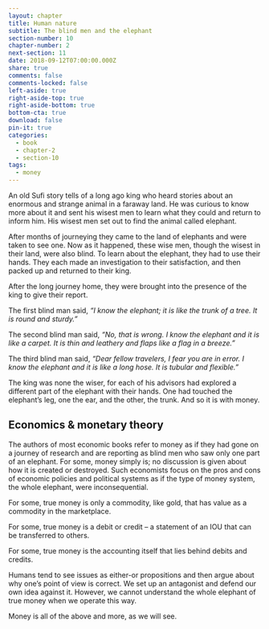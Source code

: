 ```yaml
---
layout: chapter
title: Human nature
subtitle: The blind men and the elephant
section-number: 10
chapter-number: 2
next-section: 11
date: 2018-09-12T07:00:00.000Z
share: true
comments: false
comments-locked: false
left-aside: true
right-aside-top: true
right-aside-bottom: true
bottom-cta: true
download: false
pin-it: true
categories:
  - book
  - chapter-2
  - section-10
tags:
  - money
---
```

An old Sufi story tells of a long ago king who heard stories about an
enormous and strange animal in a faraway land. He was curious to
know more about it and sent his wisest men to learn what they could
and return to inform him. His wisest men set out to find the animal
called elephant.

After months of journeying they came to the land of elephants and
were taken to see one. Now as it happened, these wise men, though
the wisest in their land, were also blind. To learn about the elephant,
they had to use their hands. They each made an investigation to their
satisfaction, and then packed up and returned to their king.

After the long journey home, they were brought into the presence of
the king to give their report.

The first blind man said, _“I know the elephant; it is like the trunk of a tree. It is round and sturdy.”_

The second blind man said, _“No, that is wrong. I know the elephant
and it is like a carpet. It is thin and leathery and flaps like a flag in
a breeze.”_

The third blind man said, _“Dear fellow travelers, I fear you are in error.
I know the elephant and it is like a long hose. It is tubular and flexible.”_

The king was none the wiser, for each of his advisors had explored
a different part of the elephant with their hands. One had touched
the elephant’s leg, one the ear, and the other, the trunk. And so it is
with money.

## Economics & monetary theory

The authors of most economic books refer to money as if they had
gone on a journey of research and are reporting as blind men who
saw only one part of an elephant. For some, money simply is; no
discussion is given about how it is created or destroyed. Such
economists focus on the pros and cons of economic policies and
political systems as if the type of money system, the whole elephant,
were inconsequential.

For some, true money is only a commodity, like gold, that has value
as a commodity in the marketplace.

For some, true money is a debit or credit – a statement of an IOU that
can be transferred to others.

For some, true money is the accounting itself that lies behind debits
and credits.

Humans tend to see issues as either-or propositions and then argue
about why one’s point of view is correct. We set up an antagonist and
defend our own idea against it. However, we cannot understand the
whole elephant of true money when we operate this way.

Money is all of the above and more, as we will see.
